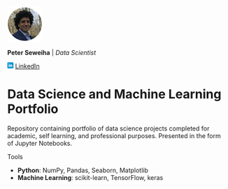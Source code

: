 
[![Profile](/images/profile5.png)](https://peter-seweiha.github.io/)

**Peter Seweiha** |
*Data Scientist*

  [![LinkedIn](images/linkedin14.png)](https://www.linkedin.com/in/pseweiha/) [LinkedIn](https://www.linkedin.com/in/pseweiha/)

# Data Science and Machine Learning Portfolio
Repository containing portfolio of data science projects completed for academic, self learning, and professional purposes. Presented in the form of Jupyter Notebooks.

Tools
  - **Python**: NumPy, Pandas, Seaborn, Matplotlib
  - **Machine Learning**: scikit-learn, TensorFlow, keras
